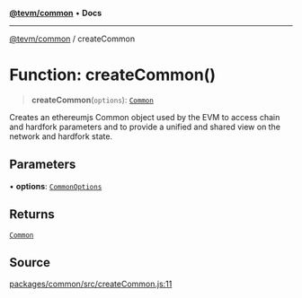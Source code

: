 [**@tevm/common**](../README.md) • **Docs**

***

[@tevm/common](../globals.md) / createCommon

# Function: createCommon()

> **createCommon**(`options`): [`Common`](../classes/Common.md)

Creates an ethereumjs Common object used by the EVM
to access chain and hardfork parameters and to provide
a unified and shared view on the network and hardfork state.

## Parameters

• **options**: [`CommonOptions`](../type-aliases/CommonOptions.md)

## Returns

[`Common`](../classes/Common.md)

## Source

[packages/common/src/createCommon.js:11](https://github.com/evmts/tevm-monorepo/blob/main/packages/common/src/createCommon.js#L11)

